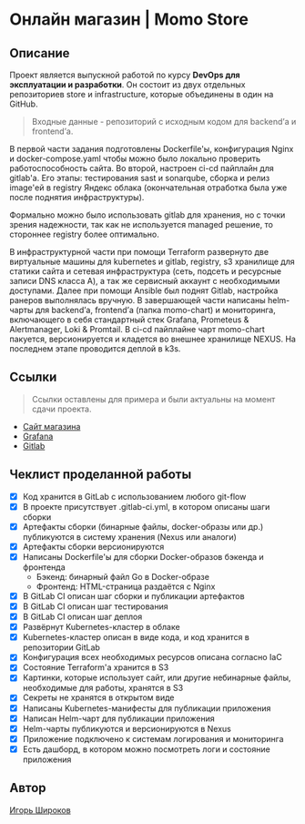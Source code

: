 # Онлайн магазин | Momo Store

## Описание

Проект является выпускной работой по курсу **DevOps для эксплуатации и разработки**. Он состоит из двух отдельных репозиториев store и infrastructure, которые объединены в один на GitHub.

> Входные данные - репозиторий с исходным кодом для backend’а и frontend’а.

В первой части задания подготовлены Dockerfile'ы, конфигурация Nginx и docker-compose.yaml чтобы можно было локально проверить работоспособность сайта. Во второй, настроен ci-cd пайплайн для gitlab'а. Его этапы: тестирования sast и sonarqube, сборка и релиз image'ей в registry Яндекс облака (окончательная отработка была уже после поднятия инфраструктуры).

Формально можно было использовать gitlab для хранения, но с точки зрения надежности, так как не используется managed решение, то стороннее registry более оптимально.

В инфраструктурной части при помощи Terraform развернуто две виртуальные машины для kubernetes и gitlab, registry, s3 хранилище для статики сайта и сетевая инфраструктура (сеть, подсеть и ресурсные записи DNS класса A), а так же сервисный аккаунт с необходимыми доступами. Далее при помощи Ansible был поднят Gitlab, настройка ранеров выполнялась вручную. В завершающей части написаны helm-чарты для backend’а, frontend’а (папка momo-chart) и мониторинга, включающего в себя стандартный стек Grafana, Prometeus & Alertmanager, Loki & Promtail. В ci-cd пайплайне чарт momo-chart пакуется, версионируется и кладется во внешнее хранилище NEXUS. На последнем этапе проводится деплой в k3s.

## Ссылки

> Ссылки оставлены для примера и были актуальны на момент сдачи проекта.

- [Сайт магазина](http://store.practi-testing.fun/)
- [Grafana](http://grafana.practi-testing.fun/)
- [Gitlab](https://gitlab.practi-testing.fun/)

## Чеклист проделанной работы

- [x] Код хранится в GitLab с использованием любого git-flow
- [x] В проекте присутствует .gitlab-ci.yml, в котором описаны шаги сборки
- [x] Артефакты сборки (бинарные файлы, docker-образы или др.) публикуются в систему хранения (Nexus или аналоги)
- [x] Артефакты сборки версионируются
- [x] Написаны Dockerfile'ы для сборки Docker-образов бэкенда и фронтенда 
    - Бэкенд: бинарный файл Go в Docker-образе
    - Фронтенд: HTML-страница раздаётся с Nginx
- [x] В GitLab CI описан шаг сборки и публикации артефактов
- [x] В GitLab CI описан шаг тестирования
- [x] В GitLab CI описан шаг деплоя
- [x] Развёрнут Kubernetes-кластер в облаке
- [x] Kubernetes-кластер описан в виде кода, и код хранится в репозитории GitLab
- [x] Конфигурация всех необходимых ресурсов описана согласно IaC
- [x] Состояние Terraform'а хранится в S3
- [x] Картинки, которые использует сайт, или другие небинарные файлы, необходимые для работы, хранятся в S3
- [x] Секреты не хранятся в открытом виде
- [x] Написаны Kubernetes-манифесты для публикации приложения
- [x] Написан Helm-чарт для публикации приложения
- [x] Helm-чарты публикуются и версионируются в Nexus
- [x] Приложение подключено к системам логирования и мониторинга
- [x] Есть дашборд, в котором можно посмотреть логи и состояние приложения

## Автор

[Игорь Широков](https://github.com/SanYattsu)